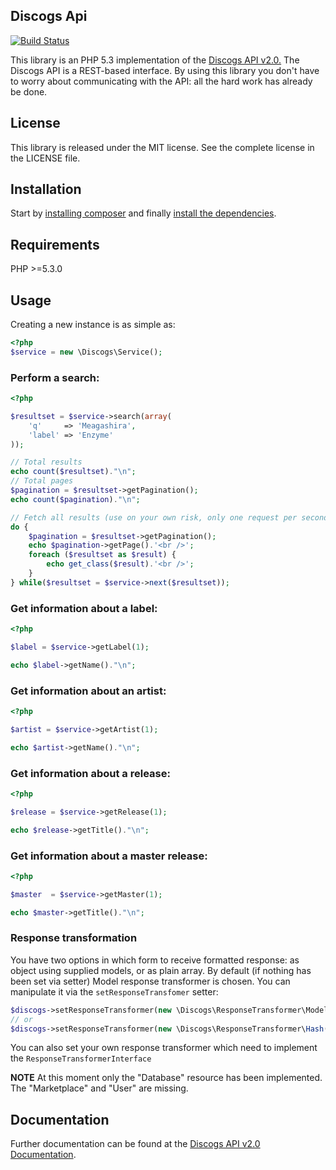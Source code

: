 ## Discogs Api

[![Build Status](https://secure.travis-ci.org/ricbra/php-discogs-api.png)](http://travis-ci.org/ricbra/php-discogs-api)

This library is an PHP 5.3 implementation of the [Discogs API v2.0.](http://www.discogs.com/developers/index.html)
The Discogs API is a REST-based interface. By using this library you don't have to worry about communicating with the
API: all the hard work has already be done.

## License
This library is released under the MIT license. See the complete license in the LICENSE file.

## Installation
Start by [installing composer](http://getcomposer.org/doc/01-basic-usage.md#installation) and finally
[install the dependencies](http://getcomposer.org/doc/01-basic-usage.md#installing-dependencies).

## Requirements
PHP >=5.3.0

## Usage
Creating a new instance is as simple as:

```php
<?php
$service = new \Discogs\Service();
```

### Perform a search:

```php
<?php

$resultset = $service->search(array(
    'q'     => 'Meagashira',
    'label' => 'Enzyme'
));

// Total results
echo count($resultset)."\n";
// Total pages
$pagination = $resultset->getPagination();
echo count($pagination)."\n";

// Fetch all results (use on your own risk, only one request per second allowed)
do {
    $pagination = $resultset->getPagination();
    echo $pagination->getPage().'<br />';
    foreach ($resultset as $result) {
        echo get_class($result).'<br />';
    }
} while($resultset = $service->next($resultset));
```

### Get information about a label:

```php
<?php

$label = $service->getLabel(1);

echo $label->getName()."\n";
```

### Get information about an artist:

```php
<?php

$artist = $service->getArtist(1);

echo $artist->getName()."\n";
```

### Get information about a release:

```php
<?php

$release = $service->getRelease(1);

echo $release->getTitle()."\n";
```

### Get information about a master release:

```php
<?php

$master  = $service->getMaster(1);

echo $master->getTitle()."\n";
```

### Response transformation

You have two options in which form to receive formatted response: as object using supplied models, or as plain array.
By default (if nothing has been set via setter) Model response transformer is chosen. You can manipulate it via
the `setResponseTransfomer` setter:

``` php
$discogs->setResponseTransformer(new \Discogs\ResponseTransformer\Model());
// or
$discogs->setResponseTransformer(new \Discogs\ResponseTransformer\Hash());
```

You can also set your own response transformer which need to implement the `ResponseTransformerInterface`

**NOTE** At this moment only the "Database" resource has been implemented. The "Marketplace" and "User" are missing.

## Documentation
Further documentation can be found at the [Discogs API v2.0 Documentation](http://www.discogs.com/developers/index.html).